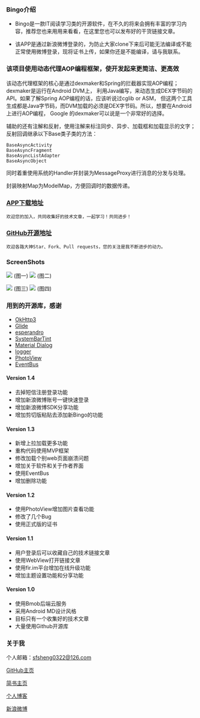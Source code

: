 
### Bingo介绍

* Bingo是一款IT阅读学习类的开源软件，在不久的将来会拥有丰富的学习内容，推荐您也来用用来看看，在这里您也可以发布好的干货链接文章。

* 该APP是通过新浪微博登录的，为防止大家clone下来后可能无法编译或不能正常使用微博登录，现将证书上传，如果你还是不能编译，请与我联系。

### 该项目使用动态代理AOP编程框架，使开发起来更简洁、更高效

该动态代理框架的核心是通过dexmaker和Spring的拦截器实现AOP编程；dexmaker是运行在Android DVM上，
利用Java编写，来动态生成DEX字节码的API。如果了解Spring AOP编程的话，应该听说过cglib or ASM，
但这两个工具生成都是Java字节码，而DVM加载的必须是DEX字节码。所以，想要在Android上进行AOP编程，
Google 的dexmaker可以说是一个非常好的选择。

辅助的还有注解和反射，使用注解来标注同步、异步、加载框和加载显示的文字；反射回调继承以下Base类子类的方法：

    BaseAsyncActivity
    BaseAsyncFragment
    BaseAsyncListAdapter
    BaseAsyncObject

同时着重使用系统的Handler并封装为MessageProxy进行消息的分发与处理。

封装映射Map为ModelMap，方便回调时的数据传递。

### [APP下载地址](https://fir.im/Bingo)

	欢迎您的加入，共同收集好的技术文章，一起学习！共同进步！

### [GitHub开源地址](https://github.com/sfsheng0322/Bingo)

	欢迎各路大神Star、Fork、Pull requests，您的关注是我不断进步的动力。

### ScreenShots

![](/screenshots/icon_bingo_1.png) (图一)
![](/screenshots/icon_bingo_2.png) (图二)

![](/screenshots/icon_bingo_3.png) (图三)
![](/screenshots/icon_bingo_4.png) (图四)

### 用到的开源库，感谢

* [OkHttp3](https://github.com/square/okhttp)
* [Glide](https://github.com/bumptech/glide)
* [esperandro](https://github.com/dkunzler/esperandro)
* [SystemBarTint](https://github.com/jgilfelt/SystemBarTint)
* [Material Dialog](https://github.com/afollestad/material-dialogs)
* [logger](https://github.com/orhanobut/logger)
* [PhotoView](https://github.com/chrisbanes/PhotoView)
* [EventBus](https://github.com/greenrobot/EventBus)


#### Version 1.4

* 去掉短信注册登录功能
* 增加新浪微博账号一键快速登录
* 增加新浪微博SDK分享功能
* 增加剪切版粘贴去添加新Bingo的功能

#### Version 1.3

* 新增上拉加载更多功能
* 重构代码使用MVP框架
* 修改加载个别web页面崩溃问题
* 增加关于软件和关于作者界面
* 使用EventBus
* 增加删除功能

#### Version 1.2

* 使用PhotoView增加图片查看功能
* 修改了几个Bug
* 使用正式版的证书

#### Version 1.1

* 用户登录后可以收藏自己的技术链接文章
* 使用WebView打开链接文章
* 使用fir.im平台增加在线升级功能
* 增加主题设置功能和分享功能

#### Version 1.0

* 使用Bmob后端云服务
* 采用Android MD设计风格
* 目标只有一个收集好的技术文章
* 大量使用Github开源库

### 关于我

个人邮箱：sfsheng0322@126.com

[GitHub主页](https://github.com/sfsheng0322)

[简书主页](http://www.jianshu.com/users/88509e7e2ed1/latest_articles)

[个人博客](http://sunfusheng.com/)

[新浪微博](http://weibo.com/u/3852192525)




